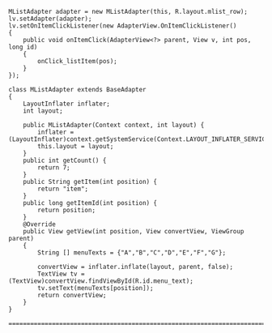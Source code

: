 	MListAdapter adapter = new MListAdapter(this, R.layout.mlist_row);  
   	lv.setAdapter(adapter);
   	lv.setOnItemClickListener(new AdapterView.OnItemClickListener() 
   	{
   		public void onItemClick(AdapterView<?> parent, View v, int pos, long id) 
   		{
   			onClick_listItem(pos);
   		}
   	});
    	
	class MListAdapter extends BaseAdapter 
	{
	  	LayoutInflater inflater;
	  	int layout;
	  	
	  	public MListAdapter(Context context, int layout) {
	  		inflater = (LayoutInflater)context.getSystemService(Context.LAYOUT_INFLATER_SERVICE);
	  		this.layout = layout;    		
	  	}
	  	public int getCount() {
	  		return 7;
	  	}
	  	public String getItem(int position) {
	  		return "item";
	  	}    	
	  	public long getItemId(int position) {
	  		return position;
	  	}    	
	  	@Override
	  	public View getView(int position, View convertView, ViewGroup parent) 
	  	{    		
	  		String [] menuTexts = {"A","B","C","D","E","F","G"};
	  		
	  		convertView = inflater.inflate(layout, parent, false);
	  		TextView tv = (TextView)convertView.findViewById(R.id.menu_text);
	  		tv.setText(menuTexts[position]);
	  		return convertView;
	  	}
	}
	
	==============================================================================================
	
	
	